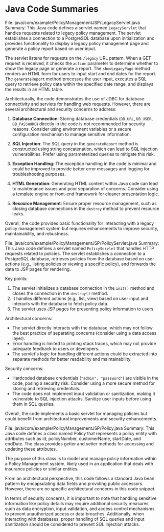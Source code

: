 # Java Code Summaries

File: java/com/example/PolicyManagementJSP/LegacyServlet.java
Summary: This Java code defines a servlet named `LegacyServlet` that handles requests related to legacy policy management. The servlet establishes a connection to a PostgreSQL database upon initialization and provides functionality to display a legacy policy management page and generate a policy report based on user input.

The servlet listens for requests on the `/legacy` URL pattern. When a GET request is received, it checks the `action` parameter to determine whether to show the legacy page or generate a report. The `showLegacyPage` method renders an HTML form for users to input start and end dates for the report. The `generateReport` method processes the user input, executes a SQL query to retrieve policy data within the specified date range, and displays the results in an HTML table.

Architecturally, the code demonstrates the use of JDBC for database connectivity and servlets for handling web requests. However, there are several architectural and security concerns to address:

1. **Database Connection**: Storing database credentials (`DB_URL`, `DB_USER`, `DB_PASSWORD`) directly in the code is not recommended for security reasons. Consider using environment variables or a secure configuration mechanism to manage sensitive information.

2. **SQL Injection**: The SQL query in the `generateReport` method is constructed using string concatenation, which can lead to SQL injection vulnerabilities. Prefer using parameterized queries to mitigate this risk.

3. **Exception Handling**: The exception handling in the code is minimal and could be improved to provide better error messages and logging for troubleshooting purposes.

4. **HTML Generation**: Generating HTML content within Java code can lead to maintenance issues and poor separation of concerns. Consider using a template engine or front-end framework for cleaner presentation logic.

5. **Resource Management**: Ensure proper resource management, such as closing database connections in the `destroy` method to prevent resource leaks.

Overall, the code provides basic functionality for interacting with a legacy policy management system but requires enhancements to improve security, maintainability, and robustness.

File: java/com/example/PolicyManagementJSP/PolicyServlet.java
Summary: This Java code defines a servlet named `PolicyServlet` that handles HTTP requests related to policies. The servlet establishes a connection to a PostgreSQL database, retrieves policies from the database based on user actions (e.g., listing policies or viewing a specific policy), and forwards the data to JSP pages for rendering.

Key points:
1. The servlet initializes a database connection in the `init()` method and closes the connection in the `destroy()` method.
2. It handles different actions (e.g., list, view) based on user input and interacts with the database to fetch policy data.
3. The servlet uses JSP pages for presenting policy information to users.

Architectural concerns:
- The servlet directly interacts with the database, which may not follow the best practice of separating concerns (consider using a data access layer).
- Error handling is limited to printing stack traces, which may not provide adequate feedback to users or developers.
- The servlet's logic for handling different actions could be extracted into separate methods for better readability and maintainability.

Security concerns:
- Hardcoded database credentials (`"admin", "password"`) are visible in the code, posing a security risk. Consider using a more secure method for storing and retrieving credentials.
- The code does not implement input validation or sanitization, making it vulnerable to SQL injection attacks. Sanitize user inputs before using them in SQL queries.

Overall, the code implements a basic servlet for managing policies but could benefit from architectural improvements and security enhancements.

File: java/com/example/PolicyManagementJSP/Policy.java
Summary: This Java code defines a class named Policy that represents a policy entity with attributes such as id, policyNumber, customerName, startDate, and endDate. The class provides getter and setter methods for accessing and updating these attributes.

The purpose of this class is to model and manage policy information within a Policy Management system, likely used in an application that deals with insurance policies or similar entities.

From an architectural perspective, this code follows a standard Java bean pattern by encapsulating data fields and providing public accessors. However, there are no specific architectural concerns in this code snippet.

In terms of security concerns, it is important to note that handling sensitive information like policy details may require additional security measures such as data encryption, input validation, and access control mechanisms to prevent unauthorized access or data breaches. Additionally, when interacting with databases, proper handling of SQL queries and input sanitization should be considered to prevent SQL injection attacks.

